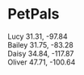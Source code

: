 # PetPals

Lucy 31.31, -97.84  
Bailey 31.75, -83.28  
Daisy 34.84, -117.87  
Oliver 47.71, -100.64
